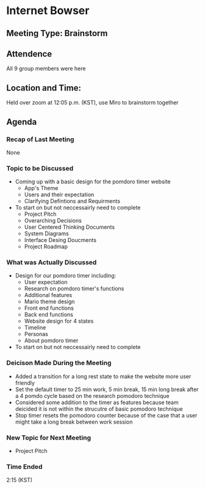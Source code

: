 # Internet Bowser

## Meeting Type: Brainstorm 

## Attendence
All 9 group members were here

## Location and Time:
Held over zoom at 12:05 p.m. (KST), use Miro to brainstorm together

## Agenda

### Recap of Last Meeting 
None

### Topic to be Discussed
- Coming up with a basic design for the pomdoro timer website
  - App's Theme
  - Users and their expectation
  - Clarifying Defintions and Requirments
- To start on but not neccessairly need to complete
  - Project Pitch
  - Overarching Decisions
  - User Centered Thinking Documents
  - System Diagrams
  - Interface Desing Doucments
  - Project Roadmap

### What was Actually Discussed
- Design for our pomdoro timer including:
  - User expectation
  - Research on pomdoro timer's functions
  - Additional features
  - Mario theme design
  - Front end functions
  - Back end functions
  - Website design for 4 states
  - Timeline
  - Personas
  - About pomdoro timer
- To start on but not neccessairly need to complete

### Deicison Made During the Meeting 
 - Added a transition for a long rest state to make the website more user friendly
 - Set the default timer to 25 min work, 5 min break, 15 min long break after a 4 pomdo cycle based on the research pomodoro technique
 - Considered some addition to the timer as features because team deicided it is not within the strucutre of basic pomodoro technique 
 - Stop timer resets the pomodoro counter because of the case that a user might take a long break between work session 
 
### New Topic for Next Meeting
  - Project Pitch

### Time Ended
2:15 (KST) 
